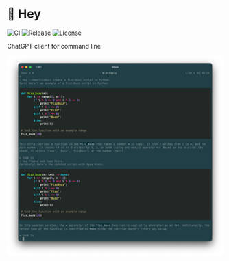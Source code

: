 # 👋 Hey

[![CI](https://github.com/altescy/hey/actions/workflows/ci.yml/badge.svg)](https://github.com/altescy/hey/actions/workflows/ci.yml)
[![Release](https://img.shields.io/github/v/release/altescy/hey)](https://github.com/altescy/hey/releases)
[![License](https://img.shields.io/github/license/altescy/hey)](https://github.com/altescy/hey/blob/main/LICENSE)

ChatGPT client for command line

![screenshot](./assets/screenshot.png)
